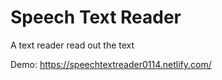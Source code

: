 # Speech Text Reader
A text reader read out the text

Demo: https://speechtextreader0114.netlify.com/